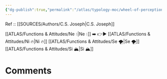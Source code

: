 ```yaml
---
{"dg-publish":true,"permalink":"/atlas/typology-moc/wheel-of-perception/","created":"2023-04-07T16:08:07.284+02:00","updated":"2023-04-07T16:11:27.398+02:00"}
---
```


Ref :: [[SOURCES/Authors/C.S. Joseph\|C.S. Joseph]]

[[ATLAS/Functions & Attitudes/Ne 💧\|Ne 💧]] ➡️ 👉▶️ [[ATLAS/Functions & Attitudes/Ni 🔥\|Ni 🔥]] [[ATLAS/Functions & Attitudes/Se 🌪️\|Se 🌪️]] [[ATLAS/Functions & Attitudes/Si 🏔️\|Si 🏔️]] 

# Comments 
<script src="https://utteranc.es/client.js"
        repo="Heart4sides/Comment_Section"
        issue-term="pathname"
        theme="gruvbox-dark"
        crossorigin="anonymous"
        async>
</script>